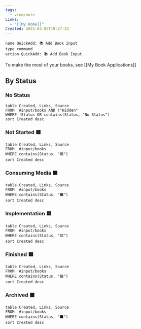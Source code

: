 ```yaml
---
tags:
  - view/note
Links:
  - "[[My Home]]"
Created: 2025-03-05T19:27:22
---
```


```button
name QuickAdd: 📚 Add Book Input
type command
action QuickAdd: 📚 Add Book Input
```

To make the most of your books, see [[My Book Applications]]
## By Status

### No Status

```dataview
table Created, Links, Source
FROM  #input/books AND !"Hidden"
WHERE !Status OR contains(Status, "No Status")
sort Created desc
```

### Not Started 🟥

```dataview
table Created, Links, Source
FROM  #input/books
WHERE contains(Status, "🟥")
sort Created desc
```

### Consuming Media 🟧

```dataview
table Created, Links, Source
FROM  #input/books
WHERE contains(Status, "🟧")
sort Created desc
```

### Implementation 🟨

```dataview
table Created, Links, Source
FROM  #input/books
WHERE contains(Status, "🟨")
sort Created desc
```

### Finished 🟩

```dataview
table Created, Links, Source
FROM  #input/books
WHERE contains(Status, "🟩")
sort Created desc
```

### Archived ⬛️

```dataview
table Created, Links, Source
FROM  #input/books
WHERE contains(Status, "⬛️")
sort Created desc
```
